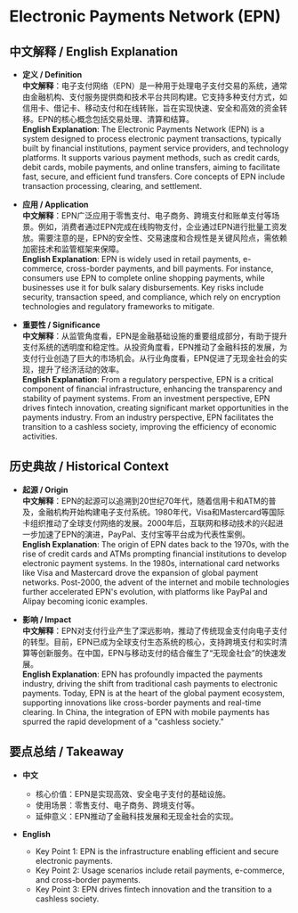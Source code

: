 # Electronic Payments Network (EPN)

## 中文解释 / English Explanation

* **定义 / Definition**  
  **中文解释**：电子支付网络（EPN）是一种用于处理电子支付交易的系统，通常由金融机构、支付服务提供商和技术平台共同构建。它支持多种支付方式，如信用卡、借记卡、移动支付和在线转账，旨在实现快速、安全和高效的资金转移。EPN的核心概念包括交易处理、清算和结算。  
  **English Explanation**: The Electronic Payments Network (EPN) is a system designed to process electronic payment transactions, typically built by financial institutions, payment service providers, and technology platforms. It supports various payment methods, such as credit cards, debit cards, mobile payments, and online transfers, aiming to facilitate fast, secure, and efficient fund transfers. Core concepts of EPN include transaction processing, clearing, and settlement.

* **应用 / Application**  
  **中文解释**：EPN广泛应用于零售支付、电子商务、跨境支付和账单支付等场景。例如，消费者通过EPN完成在线购物支付，企业通过EPN进行批量工资发放。需要注意的是，EPN的安全性、交易速度和合规性是关键风险点，需依赖加密技术和监管框架来保障。  
  **English Explanation**: EPN is widely used in retail payments, e-commerce, cross-border payments, and bill payments. For instance, consumers use EPN to complete online shopping payments, while businesses use it for bulk salary disbursements. Key risks include security, transaction speed, and compliance, which rely on encryption technologies and regulatory frameworks to mitigate.

* **重要性 / Significance**  
  **中文解释**：从监管角度看，EPN是金融基础设施的重要组成部分，有助于提升支付系统的透明度和稳定性。从投资角度看，EPN推动了金融科技的发展，为支付行业创造了巨大的市场机会。从行业角度看，EPN促进了无现金社会的实现，提升了经济活动的效率。  
  **English Explanation**: From a regulatory perspective, EPN is a critical component of financial infrastructure, enhancing the transparency and stability of payment systems. From an investment perspective, EPN drives fintech innovation, creating significant market opportunities in the payments industry. From an industry perspective, EPN facilitates the transition to a cashless society, improving the efficiency of economic activities.

## 历史典故 / Historical Context

* **起源 / Origin**  
  **中文解释**：EPN的起源可以追溯到20世纪70年代，随着信用卡和ATM的普及，金融机构开始构建电子支付系统。1980年代，Visa和Mastercard等国际卡组织推动了全球支付网络的发展。2000年后，互联网和移动技术的兴起进一步加速了EPN的演进，PayPal、支付宝等平台成为代表性案例。  
  **English Explanation**: The origin of EPN dates back to the 1970s, with the rise of credit cards and ATMs prompting financial institutions to develop electronic payment systems. In the 1980s, international card networks like Visa and Mastercard drove the expansion of global payment networks. Post-2000, the advent of the internet and mobile technologies further accelerated EPN's evolution, with platforms like PayPal and Alipay becoming iconic examples.

* **影响 / Impact**  
  **中文解释**：EPN对支付行业产生了深远影响，推动了传统现金支付向电子支付的转型。目前，EPN已成为全球支付生态系统的核心，支持跨境支付和实时清算等创新服务。在中国，EPN与移动支付的结合催生了“无现金社会”的快速发展。  
  **English Explanation**: EPN has profoundly impacted the payments industry, driving the shift from traditional cash payments to electronic payments. Today, EPN is at the heart of the global payment ecosystem, supporting innovations like cross-border payments and real-time clearing. In China, the integration of EPN with mobile payments has spurred the rapid development of a "cashless society."

## 要点总结 / Takeaway

* **中文**  
  - 核心价值：EPN是实现高效、安全电子支付的基础设施。  
  - 使用场景：零售支付、电子商务、跨境支付等。  
  - 延伸意义：EPN推动了金融科技发展和无现金社会的实现。  

* **English**  
  - Key Point 1: EPN is the infrastructure enabling efficient and secure electronic payments.  
  - Key Point 2: Usage scenarios include retail payments, e-commerce, and cross-border payments.  
  - Key Point 3: EPN drives fintech innovation and the transition to a cashless society.